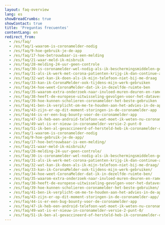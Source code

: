 ```yaml
---
layout: faq-overview
lang: es
showBreadCrumbs: true
showContact: true
title: 'Preguntas frecuentes'
contentLang: en
redirect_from: 
  - /es/faq/
  - /es/faq/1-waarom-is-coronamelder-nodig
  - /es/faq/9-hoe-gebruik-je-de-app
  - /es/faq/17-hoe-betrouwbaar-is-een-melding
  - /es/faq/21-waar-meld-ik-misbruik
  - /es/faq/28-melding-24-uur-geen-controle
  - /es/faq/30-is-coronamelder-wel-nodig-als-ik-beschermingsmiddelen-gebruik
  - /es/faq/31-als-ik-werk-met-corona-patienten-krijg-ik-dan-continue-alerts
  - /es/faq/32-wat-kan-ik-doen-als-ik-mijn-telefoon-niet-bij-me-draag
  - /es/faq/33-kan-ik-CoronaMelder-ook-tijdens-mijn-werk-gebruiken
  - /es/faq/34-hoe-weet-CoronaMelder-dat-ik-in-dezelfde-ruimte-ben
  - /es/faq/35-waarom-extra-onderzoek-naar-invloed-muren-deuren-en-ramen
  - /es/faq/38-heeft-de-europese-uitwisseling-gevolgen-voor-het-dataverbruik-van-mijn-telefoon
  - /es/faq/39-hoe-kunnen-scholieren-coronamelder-het-beste-gebruiken
  - /es/faq/41-ben-ik-verplicht-om-me-te-houden-aan-het-advies-in-de-app
  - /es/faq/43-zijn-er-op-dit-moment-storingen-in-de-coronamelder-app
  - /es/faq/44-is-er-een-bug-bounty-voor-de-coronamelder-app
  - /es/faq/47-ik-heb-een-android-telefoon-wat-moet-ik-weten-nu-coronamelder-weer-actief-is-na-landelijke-pauze
  - /es/faq/49-wat-is-er-nieuw-in-coronamelder-versie-2-punt-0
  - /es/faq/51-ik-ben-al-gevaccineerd-of-hersteld-heb-ik-coronamelder-dan-nog-nodig
  - /es/faq/1-waarom-is-coronamelder-nodig
  - /es/faq/9-hoe-gebruik-je-de-app/
  - /es/faq/17-hoe-betrouwbaar-is-een-melding/
  - /es/faq/21-waar-meld-ik-misbruik/
  - /es/faq/28-melding-24-uur-geen-controle/
  - /es/faq/30-is-coronamelder-wel-nodig-als-ik-beschermingsmiddelen-gebruik/
  - /es/faq/31-als-ik-werk-met-corona-patienten-krijg-ik-dan-continue-alerts/
  - /es/faq/32-wat-kan-ik-doen-als-ik-mijn-telefoon-niet-bij-me-draag/
  - /es/faq/33-kan-ik-CoronaMelder-ook-tijdens-mijn-werk-gebruiken/
  - /es/faq/34-hoe-weet-CoronaMelder-dat-ik-in-dezelfde-ruimte-ben/
  - /es/faq/35-waarom-extra-onderzoek-naar-invloed-muren-deuren-en-ramen/
  - /es/faq/38-heeft-de-europese-uitwisseling-gevolgen-voor-het-dataverbruik-van-mijn-telefoon/
  - /es/faq/39-hoe-kunnen-scholieren-coronamelder-het-beste-gebruiken/
  - /es/faq/41-ben-ik-verplicht-om-me-te-houden-aan-het-advies-in-de-app/
  - /es/faq/43-zijn-er-op-dit-moment-storingen-in-de-coronamelder-app/
  - /es/faq/44-is-er-een-bug-bounty-voor-de-coronamelder-app
  - /es/faq/47-ik-heb-een-android-telefoon-wat-moet-ik-weten-nu-coronamelder-weer-actief-is-na-landelijke-pauze/
  - /es/faq/49-wat-is-er-nieuw-in-coronamelder-versie-2-punt-0/
  - /es/faq/51-ik-ben-al-gevaccineerd-of-hersteld-heb-ik-coronamelder-dan-nog-nodig/
---
```

